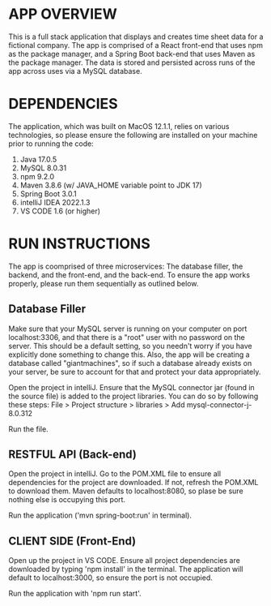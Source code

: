 # APP OVERVIEW
This is a full stack application that displays and creates time sheet data for a fictional company. The app is comprised of a React front-end that uses
npm as the package manager, and a Spring Boot back-end that uses Maven as the package manager. The data is stored and persisted across runs of the app
across uses via a MySQL database.

# DEPENDENCIES
The application, which was built on MacOS 12.1.1, relies on various technologies, so please ensure the following are installed on your machine prior to
running the code:

1. Java 17.0.5
2. MySQL 8.0.31
3. npm 9.2.0
4. Maven 3.8.6 (w/ JAVA_HOME variable point to JDK 17)
5. Spring Boot 3.0.1
6. intelliJ IDEA 2022.1.3
7. VS CODE 1.6 (or higher)

# RUN INSTRUCTIONS
The app is coomprised of three microservices: The database filler, the backend, and the front-end, and the back-end. To ensure the app works properly, 
please run them sequentially as outlined below.

## Database Filler
Make sure that your MySQL server is running on your computer on port localhost:3306, and that there is a "root" user with no password on the server.
This should be a default setting, so you needn't worry if you have explicitly done something to change this. Also, the app will be creating a database
called "giantmachines", so if such a database already exists on your server, be sure to account for that and protect your data appropriately.

Open the project in intelliJ. Ensure that the MySQL connector jar (found in the source file) is added to the project libraries. You can do so by following
these steps: File > Project structure > libraries > Add mysql-connector-j-8.0.312

Run the file.

## RESTFUL API (Back-end)
Open the project in intelliJ. Go to the POM.XML file to ensure all dependencies for the project are downloaded. If not, refresh the POM.XML to download them.
Maven defaults to localhost:8080, so plase be sure nothing else is occupying this port.

Run the application ('mvn spring-boot:run' in terminal).

## CLIENT SIDE (Front-End)
Open up the project in VS CODE. Ensure all project dependencies are downloaded by typing 'npm install' in the terminal. The application will default to
localhost:3000, so ensure the port is not occupied.

Run the application with 'npm run start'.

